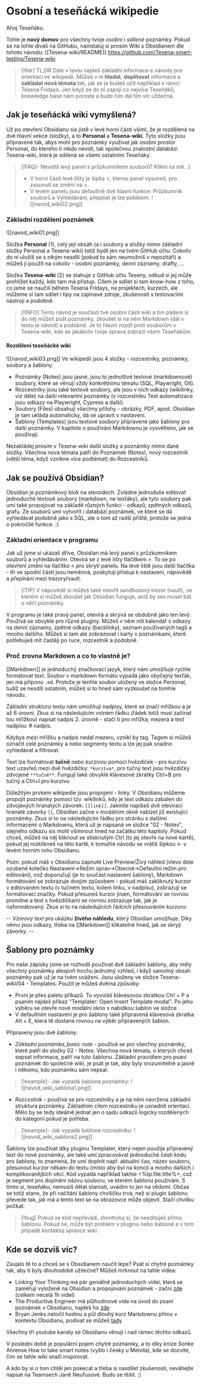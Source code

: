# Osobní a teseňácká wikipedie

Ahoj Teseňáku. 

Tohle je **nový domov** pro všechny tvoje *osobní* i *sdílené* poznámky. Pokud se na tohle díváš na GitHubu, nainstaluj si prosím Wiki s Obsidianem dle tohoto návodu:  [[Tesena-wiki/README]] https://github.com/Tesena-smart-testing/Tesena-wiki.


> [!tldr] TL;DR
> Dále v textu najdeš základní informace a návody pro orientaci ve wikipedii.
> Můžeš v ní **hledat**, **doplňovat** informace a **zakládat nová témata** tak, jak se je budeš učit například v rámci Tesena Fridays. Jen když se do ní zapojí co nejvíce Teseňáků, knowledge base nám poroste a bude čím dál tím víc užitečná. 

## Jak je teseňácká wiki vymyšlená?
Už po otevření Obsidianu sis jistě v levé horní části všiml, že je rozdělená na dvě hlavní sekce (složky), a to **Personal** a **Tesena-wiki**. Tyto složky jsou připravené tak, abys mohl pro poznámky využívat jak osobní prostor Personal, do kterého ti nikdo nevidí, tak společnou znalostní databázi Tesena-wiki, která je sdílená se všemi ostatními Teseňáky.

> [!FAQ]- Nevidíš levý panel s průzkumníkem souborů? Klikni na mě. :)
> - V horní části levé lišty je šipka >, kterou panel vysuneš, pro zasunutí se změní na <.  
> - V levém panelu jsou defaultně dvě hlavní funkce: Průzkumník souborů a Vyhledávání, přepínat je lze poklikem.
> ![[navod_wiki02.png]]

### Základní rozdělení poznámek
![[navod_wiki01.png]] 

Složka **Personal** (1), celý její obsah (a i soubory a složky mimo základní složky Personal a Tesena-wiki) totiž bydlí jen na tvém GitHub účtu. Cokoliv do ní uložíš se s nikým nesdílí (pokud to sám neumožníš v repozitáři) a můžeš ji použít na cokoliv - osobní poznámky, denní záznamy, drafty, ...

Složka **Tesena-wiki** (2) se stahuje z GitHub účtu Teseny, odkud si jej může prohlížet každý, kdo tam má přístup. Cílem je sdílet si tam know-how z toho, co jsme se naučili během Tesena Fridays, na projektech, kurzech, ale můžeme si tam sdílet i tipy na zajímavé zdroje, zkušenosti s testovacími nástroji a podobně.

> [!INFO] Tento návod je součástí tvé osobní části wiki a tím pádem si do něj můžeš psát poznámky, zkoušet si na něm Markdown (dál v textu je návod) a podobně. Je to hlavní rozdíl proti souborům v Tesena-wiki, kde se jakákoliv tvoje úprava zobrazí všem Teseňákům.

#### Rozdělení teseňácké wiki
![[navod_wiki03.png]]
Ve wikipedii jsou 4 složky - rozcestníky, poznámky, soubory a šablony. 
- Poznámky (Notes) jsou jasné, jsou to jednotlivé textové (markdownové) soubory, které se věnují vždy konkrétnímu tématu (SQL, Playwright, Git). 
- Rozcestníky jsou také textové soubory, ale jsou v nich odkazy (wikilinky, viz dále) na další relevantní poznámky (v rozcestníku Test automatizace jsou odkazy na Playwright, Cypress a další). 
- Soubory (Files) obsahují všechny přílohy - obrázky, PDF, apod. Obsidian je tam ukládá automaticky, dá se upravit v nastavení. 
- Šablony (Templates) jsou textové soubory připravené jako šablony pro další poznámky. V kapitole o používání Markdownu je vysvětleno, jak se používají. 

Nezakládej prosím v Tesena-wiki další složky a poznámky mimo dané složky. Všechna nová témata patří do Poznámek (Notes), nový rozcestník (větší téma, když vznikne více podtémat) do Rozcestníků. 

## Jak se používá Obsidian?
Obsidian je poznámkový blok na steroidech. Zvládne jednoduše editovat jednoduché textové soubory (markdown, ne texťáky), ale tyto soubory pak umí také propojovat na základě různých funkcí - odkazů, zpětných odkazů, grafu. Ze souborů umí vytvořit i databázi poznámek, ve které se dá vyhledávat podobně jako s SQL, ale o tom až radši příště, protože se jedná o pokročilé funkce. :)

### Základní orientace v programu
Jak už jsme si ukázali dříve, Obsidian má levý panel s průzkumníkem souborů a vyhledáváním. Otevírá se z levé lišty tlačítkem >. To se po otevření změní na tlačítko < pro skrytí panelu. Na levé liště jsou další tlačítka - tři ve spodní části jsou neměnná, poskytují přístup k nastavení, nápovědě a přepínání mezi trezory/vault. 

> [!TIP] V nápovědě si můžeš také otevřít sandboxový trezor (vault), ve kterém si můžeš zkoušet jak Obsidian funguje, aniž by ses musel bát o něčí poznámky. 

V programu je také pravý panel, otevírá a skrývá se obdobně jako ten levý. Používá se obvykle pro různé pluginy. Můžeš v něm mít kalendář s odkazy na denní záznamy, zpětné odkazy (backlinky), seznam používaných tagů a mnoho dalšího. Můžeš si tam ale zobrazovat i karty s poznámkami, které potřebuješ mít častěji po ruce, rozcestník a podobně.

### Proč zrovna Markdown a co to vlastně je?
[[Markdown]] je jednoduchý značkovací jazyk, který nám umožňuje rychle formátovat text. Soubor v markdown formátu vypadá jako obyčejný texťák, jen má příponu `.md`. Protože je tenhle soubor uložený ve složce Personal, tudíž se nesdílí ostatním, můžeš si to hned sám vyzkoušet na tomhle návodu. 

Základní strukturu textu nám umožňují nadpisy, které se značí mřížkou a je až 6 úrovní. Zkus si na následujícím volném řádku (řádek totiž musí začínat tou mřížkou) napsat nadpis 2. úrovně - stačí ti pro mřížka, mezera a text nadpisu: # nadpis. 


Kdybys mezi mřížku a nadpis nedal mezeru, vznikl by tag. Tagem si můžeš označit celé poznámky a nebo segmenty textu a lze jej pak snadno vyhledávat a filtrovat. 

Text lze formátovat **tučně** nebo *kurzívou* pomocí hvězdiček - pro kurzívu text uzavřeš mezi dvě hvězdičky: `*kurzíva*`, pro tučný text jsou hvězdičky zdvojené `**tučně**`. Fungují také obvyklé klávesové zkratky Ctrl+B pro tučný a Ctrl+I pro kurzívu. 

Důležitým prvkem wikipedie jsou propojení - linky. V Obsidianu můžeme propojit poznámky pomocí tzv. wikilinků, kdy je text odkazu zabalen do zdvojených hranatých závorek: `[[link]]`. Jakmile napíšeš dvě otevírací hranaté závorky `[[`, Obsidian začne v modálním okně nabízet již existující poznámky. Zkus si to na následujícím řádku pro stránku s dalšími informacemi o Markdownu, která už je napsaná ve složce "02 - Notes", stejného odkazu sis mohl všimnout hned na začátku této kapitoly. Pokud chceš, můžeš na něj kliknout se stisknutým Ctrl (to jej otevře na nové kartě), pokud jej rozklikneš na této kartě, k tomuhle návodu se vrátíš šipkou <- v levém horním rohu Obsidianu.

Pozn. pokud máš v Obsidianu zapnuté Live Preview/Živý náhled (vlevo dole ozubené kolečko Nastavení->Režim úprav->Obecné->Defaultní režim pro editování), což doporučuji (je to součást nastavení šablony), Markdown formátování se zobrazuje dvojím způsobem - pokud máš zakliknutý kurzor v editovaném textu (v tučném textu, kolem linku, v nadpisu), zobrazují se formátovací značky. Pokud přesuneš kurzor jinam, formátování se rovnou promítne a text s hvězdičkami se rovnou zobrazuje tak, jak je naformátovaný. Zkus si to na následujících řádcích přesouváním kurzoru:

-- *Vzorový text* pro ukázku **živého náhledu**, který Obsidian umožňuje. Díky němu jsou odkazy, třeba na [[Markdown]] klikatelné hned, jak se skryjí závorky. --

## Šablony pro poznámky
Pro naše zápisky jsme se rozhodli používat dvě základní šablony, aby měly všechny poznámky alespoň trochu jednotný vzhled, i když samotný obsah poznámky pak už je na tvém uvážení. Jsou uloženy ve složce Tesena-wiki/04 - Templates. Použít je můžeš dvěma způsoby:
- První je přes paletu příkazů. Tu vyvoláš klávesovou zkratkou Ctrl + P a psaním najdeš příkaz "Templater: Open Insert Template modal". Po jeho výběru se otevře nové modální okno s nabídkou šablon ve složce. 
- V defaultním nastavení je pro šablony také připravená klávesová zkratka Alt + E, která tě dostane rovnou na výběr připravených šablon. 

Připraveny jsou dvě šablony:
- *Základní poznámka_basic note* - používá se pro všechny poznámky, které patří do složky 02 - Notes. Všechna nová témata, o kterých chceš sepsat informace, patří na tuto šablonu. Základní pravidlem pro psaní poznámek do společné wiki, je psát je tak, aby byly srozumitelné a jasné i někomu, kdo poznámku sám nepsal.  
> [!example]- Jak vypadá šablona poznámky:
> ![[navod_wiki_sablona1.png]]
- *Rozcestník* - používá se pro rozcestníky a je na něm navržena základní struktura poznámky. Základním cílem rozcestníku je usnadnit orientaci. Mělo by se tedy ideálně jednat jen o sadu odkazů logicky rozdělených do kategorií pokud je potřeba. 
> [!example]- Jak vypadá šablona rozcestníku:
> ![[navod_wiki_sablona2.png]]

Šablony lze používat díky pluginu Templater, který nejen použije připravený text do nové poznámky, ale také umí zpracovávat jednoduché části kódu pro šablony, to znamená, že umí doplnit např. aktuální čas, název souboru, přesunout kurzor někam do textu (místo aby byl na konci) a mnoho dalších i komplikovanějších věcí. Kód vypadá například takhle <%tp.file.title%>, což je segment pro doplnění názvu souboru, ve kterém šablonu používám. S tímto si, teseňáku, nemusíš dělat starosti, uvádím to jen na vědomí. Občas se totiž stane, že při načítání šablony chviličku trvá, než si plugin šablonu převede tak, jak má a tento text se na obrazovce může objevit. Stačí chvilku počkat.
> [!bug] Pokud se kód nepřevádí, zkontroluj si, že needituješ přímo šablonu. Pokud ne, může být problém v pluginu nebo šabloně a v tom případě kontaktuj správce wiki.

## Kde se dozvíš víc?
Zaujalo tě to a chceš se s Obsidianem naučit lépe? Psát si chytré poznámky tak, aby ti byly dlouhodobě užitečné? Můžeš mrknout na tahle videa:

- Linking Your Thinking má pár geniálně jednoduchých videí, která se zaměřují vyloženě na Obsidian a propojování poznámek - začni [zde](https://www.youtube.com/watch?v=QgbLb6QCK88&list=PL3NaIVgSlAVLHty1-NuvPa9V0b0UwbzBd) (celkem necelá 1h videí)
- The Productive Engineer má půlhodinové vide na úvod do psaní poznámek v Obsidianu, najdeš ho [zde](https://www.youtube.com/watch?v=47hOfPGsrqk)
- Bryan Jenks natočil hodinu a půl dlouhý kurz Markdownu přímo v kontextu Obsidianu, podívat se můžeš [tady](https://www.youtube.com/watch?v=FEa2diI2qgA)

Všechny tři youtube kanály se Obsidianu věnují i nad rámec těchto odkazů. 

V poslední době je populární pojem chytré poznámky, a to díky knize Sonke Ahrense How to take smart notes (vyšlo i česky u Melvila), kde se dozvíte, čím se tahle wiki snaží inspirovat. 

A kdo by si o tom chtěl jen pokecat a třeba si nasdílet zkušenosti, neváhejte napsat na Teamsech Janě Neufusové. Budu se těšit. :)